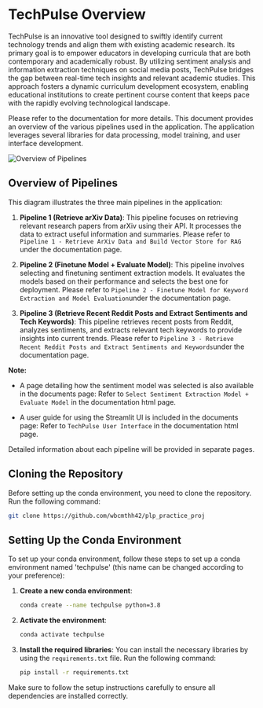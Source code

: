 # TechPulse Overview

TechPulse is an innovative tool designed to swiftly identify current technology trends and align them with existing academic research. Its primary goal is to empower educators in developing curricula that are both contemporary and academically robust. By utilizing sentiment analysis and information extraction techniques on social media posts, TechPulse bridges the gap between real-time tech insights and relevant academic studies. This approach fosters a dynamic curriculum development ecosystem, enabling educational institutions to create pertinent course content that keeps pace with the rapidly evolving technological landscape.

Please refer to the documentation for more details. This document provides an overview of the various pipelines used in the application. The application leverages several libraries for data processing, model training, and user interface development.

![Overview of Pipelines](./docs/source/_static/Architecture.png)

## Overview of Pipelines

This diagram illustrates the three main pipelines in the application:

1. **Pipeline 1 (Retrieve arXiv Data)**: This pipeline focuses on retrieving relevant research papers from arXiv using their API. It processes the data to extract useful information and summaries. Please refer to `Pipeline 1 - Retrieve ArXiv Data and Build Vector Store for RAG` under the documentation page.

2. **Pipeline 2 (Finetune Model + Evaluate Model)**: This pipeline involves selecting and finetuning sentiment extraction models. It evaluates the models based on their performance and selects the best one for deployment. Please refer to `Pipeline 2 - Finetune Model for Keyword Extraction and Model Evaluation`under the documentation page.

3. **Pipeline 3 (Retrieve Recent Reddit Posts and Extract Sentiments and Tech Keywords)**: This pipeline retrieves recent posts from Reddit, analyzes sentiments, and extracts relevant tech keywords to provide insights into current trends. Please refer to `Pipeline 3 - Retrieve Recent Reddit Posts and Extract Sentiments and Keywords`under the documentation page.

**Note:** 

- A page detailing how the sentiment model was selected is also available in the documents page: Refer to `Select Sentiment Extraction Model + Evaluate Model` in the documentation html page. 

- A user guide for using the Streamlit UI is included in the documents page: Refer to `TechPulse User Interface` in the documentation html page.  

Detailed information about each pipeline will be provided in separate pages.

## Cloning the Repository

Before setting up the conda environment, you need to clone the repository. Run the following command:

```bash
git clone https://github.com/wbcmthh42/plp_practice_proj
```

## Setting Up the Conda Environment

To set up your conda environment, follow these steps to set up a conda environment named 'techpulse' (this name can be changed according to your preference):

1. **Create a new conda environment**:

   ```bash
   conda create --name techpulse python=3.8
   ```

2. **Activate the environment**:

   ```bash
   conda activate techpulse
   ```

3. **Install the required libraries**:
   You can install the necessary libraries by using the `requirements.txt` file. Run the following command:

   ```bash
   pip install -r requirements.txt
   ```

Make sure to follow the setup instructions carefully to ensure all dependencies are installed correctly.